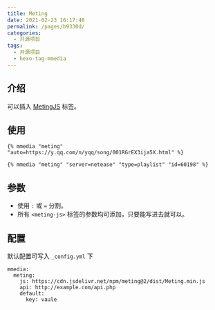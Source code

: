 ```yaml
---
title: Meting
date: 2021-02-23 16:17:48
permalink: /pages/b9330d/
categories:
  - 开源项目
tags:
  - 开源项目
  - hexo-tag-mmedia
---
```


## 介绍

可以插入 [MetingJS](https://github.com/metowolf/MetingJS) 标签。

## 使用

```
{% mmedia "meting" "auto=https://y.qq.com/n/yqq/song/001RGrEX3ija5X.html" %}
```

```
{% mmedia "meting" "server=netease"	"type=playlist"	"id=60198" %}
```

## 参数

- 使用 `:` 或 `=` 分割。
- 所有 `<meting-js>` 标签的参数均可添加，只要能写进去就可以。

## 配置

默认配置可写入 `_config.yml` 下

```
mmedia:
  meting:
    js: https://cdn.jsdelivr.net/npm/meting@2/dist/Meting.min.js
    api: http://example.com/api.php
    default:
      key: vaule
```